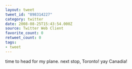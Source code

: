 ```yaml
---
layout: tweet
tweet_id: "898314227"
category: twitter
date: 2008-08-25T15:43:54.000Z
source: Twitter Web Client
favorite_count: 0
retweet_count: 0
tags:
- tweet
---
```


time to head for my plane.  next stop, Toronto!  yay Canadia!
